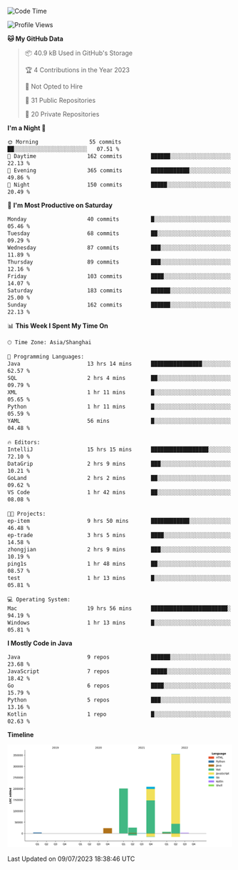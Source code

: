 <!--START_SECTION:waka-->
![Code Time](http://img.shields.io/badge/Code%20Time-1%2C938%20hrs%2011%20mins-blue)

![Profile Views](http://img.shields.io/badge/Profile%20Views-0-blue)

**🐱 My GitHub Data** 

> 📦 40.9 kB Used in GitHub's Storage 
 > 
> 🏆 4 Contributions in the Year 2023
 > 
> 🚫 Not Opted to Hire
 > 
> 📜 31 Public Repositories 
 > 
> 🔑 20 Private Repositories 
 > 
**I'm a Night 🦉** 

```text
🌞 Morning                55 commits          ██░░░░░░░░░░░░░░░░░░░░░░░   07.51 % 
🌆 Daytime                162 commits         ██████░░░░░░░░░░░░░░░░░░░   22.13 % 
🌃 Evening                365 commits         ████████████░░░░░░░░░░░░░   49.86 % 
🌙 Night                  150 commits         █████░░░░░░░░░░░░░░░░░░░░   20.49 % 
```
📅 **I'm Most Productive on Saturday** 

```text
Monday                   40 commits          █░░░░░░░░░░░░░░░░░░░░░░░░   05.46 % 
Tuesday                  68 commits          ██░░░░░░░░░░░░░░░░░░░░░░░   09.29 % 
Wednesday                87 commits          ███░░░░░░░░░░░░░░░░░░░░░░   11.89 % 
Thursday                 89 commits          ███░░░░░░░░░░░░░░░░░░░░░░   12.16 % 
Friday                   103 commits         ████░░░░░░░░░░░░░░░░░░░░░   14.07 % 
Saturday                 183 commits         ██████░░░░░░░░░░░░░░░░░░░   25.00 % 
Sunday                   162 commits         ██████░░░░░░░░░░░░░░░░░░░   22.13 % 
```


📊 **This Week I Spent My Time On** 

```text
🕑︎ Time Zone: Asia/Shanghai

💬 Programming Languages: 
Java                     13 hrs 14 mins      ████████████████░░░░░░░░░   62.57 % 
SQL                      2 hrs 4 mins        ██░░░░░░░░░░░░░░░░░░░░░░░   09.79 % 
XML                      1 hr 11 mins        █░░░░░░░░░░░░░░░░░░░░░░░░   05.65 % 
Python                   1 hr 11 mins        █░░░░░░░░░░░░░░░░░░░░░░░░   05.59 % 
YAML                     56 mins             █░░░░░░░░░░░░░░░░░░░░░░░░   04.48 % 

🔥 Editors: 
IntelliJ                 15 hrs 15 mins      ██████████████████░░░░░░░   72.10 % 
DataGrip                 2 hrs 9 mins        ███░░░░░░░░░░░░░░░░░░░░░░   10.21 % 
GoLand                   2 hrs 2 mins        ██░░░░░░░░░░░░░░░░░░░░░░░   09.62 % 
VS Code                  1 hr 42 mins        ██░░░░░░░░░░░░░░░░░░░░░░░   08.08 % 

🐱‍💻 Projects: 
ep-item                  9 hrs 50 mins       ████████████░░░░░░░░░░░░░   46.48 % 
ep-trade                 3 hrs 5 mins        ████░░░░░░░░░░░░░░░░░░░░░   14.58 % 
zhongjian                2 hrs 9 mins        ███░░░░░░░░░░░░░░░░░░░░░░   10.19 % 
ping1s                   1 hr 48 mins        ██░░░░░░░░░░░░░░░░░░░░░░░   08.57 % 
test                     1 hr 13 mins        █░░░░░░░░░░░░░░░░░░░░░░░░   05.81 % 

💻 Operating System: 
Mac                      19 hrs 56 mins      ████████████████████████░   94.19 % 
Windows                  1 hr 13 mins        █░░░░░░░░░░░░░░░░░░░░░░░░   05.81 % 
```

**I Mostly Code in Java** 

```text
Java                     9 repos             ██████░░░░░░░░░░░░░░░░░░░   23.68 % 
JavaScript               7 repos             █████░░░░░░░░░░░░░░░░░░░░   18.42 % 
Go                       6 repos             ████░░░░░░░░░░░░░░░░░░░░░   15.79 % 
Python                   5 repos             ███░░░░░░░░░░░░░░░░░░░░░░   13.16 % 
Kotlin                   1 repo              █░░░░░░░░░░░░░░░░░░░░░░░░   02.63 % 
```



**Timeline**

![Lines of Code chart](https://raw.githubusercontent.com/youtiaoguagua/youtiaoguagua/master/assets/bar_graph.png)


 Last Updated on 09/07/2023 18:38:46 UTC
<!--END_SECTION:waka-->